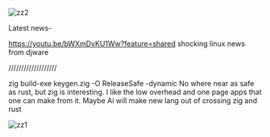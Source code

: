 ![zz2](https://github.com/user-attachments/assets/e54f4c9f-843b-4ae3-85b3-515c673b739e)


Latest news-



https://youtu.be/bWXmDvKU1Ww?feature=shared  shocking linux news from djware 



///////////////////

zig build-exe keygen.zig -O ReleaseSafe -dynamic    No where near as safe as rust, but zig is interesting. I like the low overhead and one page apps that one can make from it. Maybe Ai will make new lang out of crossing zig and rust 



 



![zz1](https://github.com/user-attachments/assets/26522f0b-7f6e-43b8-9298-d24958cd6ec4)
